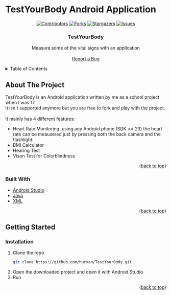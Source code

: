 # TestYourBody Android Application
<div id="top"></div>

<!-- PROJECT SHIELDS -->

<div align="center">

  [![Contributors][contributors-shield]][contributors-url]
  [![Forks][forks-shield]][forks-url]
  [![Stargazers][stars-shield]][stars-url]
  [![Issues][issues-shield]][issues-url]
  
</div>

<div align="center">
<h3 align="center">TestYourBody</h3>
  <p align="center">
    Measure some of the vital signs with an application
    <br />
    <br />
    <a href="https://github.com/hurxan/TestYourBody/issues">Report a Bug</a>
  </p>
</div>



<!-- TABLE OF CONTENTS -->
<details>
  <summary>Table of Contents</summary>
  <ol>
    <li>
      <a href="#about-the-project">About The Project</a>
      <ul>
        <li><a href="#built-with">Built With</a></li>
      </ul>
    </li>
    <li>
      <a href="#getting-started">Getting Started</a>
      <ul>
        <li><a href="#installation">Installation</a></li>
      </ul>
    </li>
    <li><a href="#contact">Contact</a></li>
  </ol>
</details>



<!-- ABOUT THE PROJECT -->
## About The Project

TestYourBody is an Android application written by me as a school project when I was 17. <br>
It isn't supported anymore but you are free to fork and play with the project.<br><br>
It mainly has 4 different features:
* Heart Rate Monitoring: using any Android phone (SDK >= 23) the heart rate can be meausered just by pressing both the back camera and the flashlight.
* BMI Calculator
* Hearing Test
* Vison Test for Colorblindness

<p align="right">(<a href="#top">back to top</a>)</p>


### Built With

* [Android Studio](https://developer.android.com/studio)
* [Java](https://www.java.com/it/)
* [XML](https://it.wikipedia.org/wiki/XML)

<p align="right">(<a href="#top">back to top</a>)</p>


<!-- GETTING STARTED -->
## Getting Started

### Installation

1. Clone the repo
   ```sh
   git clone https://github.com/hurxan/TestYourBody.git
   ```
2. Open the downloaded project and open it with Android Studio
3. Run

<p align="right">(<a href="#top">back to top</a>)</p>

<!-- MARKDOWN LINKS & IMAGES -->
<!-- https://www.markdownguide.org/basic-syntax/#reference-style-links -->
[contributors-shield]: https://img.shields.io/github/contributors/hurxan/TestYourBody.svg?style=for-the-badge
[contributors-url]: https://github.com/hurxan/TestYourBody/graphs/contributors
[forks-shield]: https://img.shields.io/github/forks/hurxan/TestYourBody.svg?style=for-the-badge
[forks-url]: https://github.com/hurxan/TestYourBody/network/members
[stars-shield]: https://img.shields.io/github/stars/hurxan/TestYourBody.svg?style=for-the-badge
[stars-url]: https://github.com/hurxan/TestYourBody/stargazers
[issues-shield]: https://img.shields.io/github/issues/hurxan/TestYourBody.svg?style=for-the-badge
[issues-url]: https://github.com/hurxan/TestYourBody/issues
